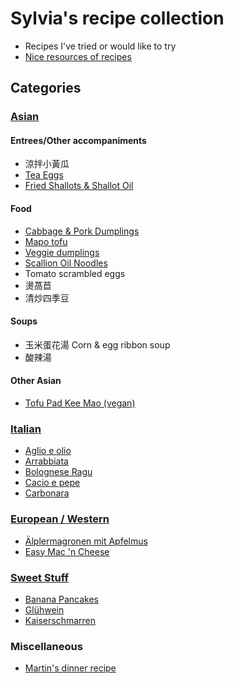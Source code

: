 # Sylvia's recipe collection

- Recipes I've tried or would like to try
- [Nice resources of recipes](nice-resources.md)

## Categories

### [Asian](asian/)

#### Entrees/Other accompaniments

- 涼拌小黃瓜
- [Tea Eggs](asian/tea-eggs.md)
- [Fried Shallots & Shallot Oil](asian/fried-shallots-oil.md)

#### Food
- [Cabbage & Pork Dumplings](asian/cabbage-pork-dumplings.md)
- [Mapo tofu](asian/mapo-tofu.md)
- [Veggie dumplings](asian/veggie-dumplings.md)
- [Scallion Oil Noodles](asian/scallion-oil-noodles.md)
- Tomato scrambled eggs 
- 燙萵苣
- 清炒四季豆

#### Soups
- 玉米蛋花湯 Corn & egg ribbon soup 
- 酸辣湯

#### Other Asian
- [Tofu Pad Kee Mao (vegan)](asian/tofu-pad-kee-mao.md)


### [Italian](italian/)
- [Aglio e olio](italian/aglio-e-olio.md)
- [Arrabbiata](italian/arrabbiata.md)
- [Bolognese Ragu](italian/bolognese-ragu.md)
- [Cacio e pepe](italian/cacio-e-pepe.md)
- [Carbonara](italian/carbonara.md)

### [European / Western](european-western/)
- [Älplermagronen mit Apfelmus](european-western/aelplermagronen-mit-apfelmus.md)
- [Easy Mac 'n Cheese](european-western/easy-mac-n-cheese.md)

### [Sweet Stuff](sweet-stuff/)
- [Banana Pancakes](sweet-stuff/banana-pancakes.md)
- [Glühwein](sweet-stuff/gluhwein.md)
- [Kaiserschmarren](sweet-stuff/kaiserschmarren.md)

### Miscellaneous
- [Martin's dinner recipe](dinner-recipe.md)
